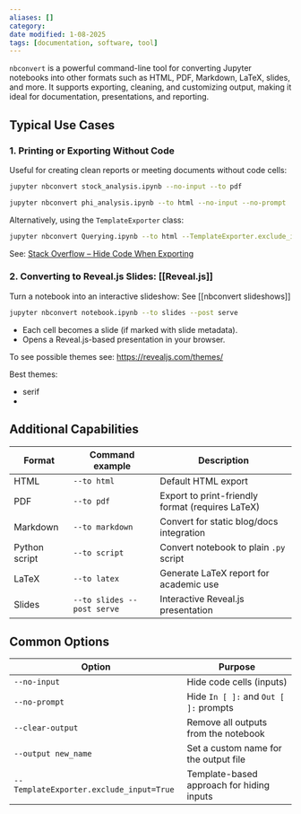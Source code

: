 ```yaml
---
aliases: []
category: 
date modified: 1-08-2025
tags: [documentation, software, tool]
---
```


`nbconvert` is a powerful command-line tool for converting Jupyter notebooks into other formats such as HTML, PDF, Markdown, LaTeX, slides, and more. It supports exporting, cleaning, and customizing output, making it ideal for documentation, presentations, and reporting.

## Typical Use Cases

### 1. Printing or Exporting Without Code

Useful for creating clean reports or meeting documents without code cells:

```bash
jupyter nbconvert stock_analysis.ipynb --no-input --to pdf
```

```bash
jupyter nbconvert phi_analysis.ipynb --to html --no-input --no-prompt
```

Alternatively, using the `TemplateExporter` class:

```bash
jupyter nbconvert Querying.ipynb --to html --TemplateExporter.exclude_input=True
```

See:
[Stack Overflow – Hide Code When Exporting](https://stackoverflow.com/questions/49907455/hide-code-when-exporting-jupyter-notebook-to-html)

### 2. Converting to Reveal.js Slides: [[Reveal.js]]

Turn a notebook into an interactive slideshow: See [[nbconvert slideshows]]

```bash
jupyter nbconvert notebook.ipynb --to slides --post serve
```

* Each cell becomes a slide (if marked with slide metadata).
* Opens a Reveal.js-based presentation in your browser.

To see possible themes see: https://revealjs.com/themes/

Best themes:
- serif
- 
## Additional Capabilities

| Format        | Command example            | Description                                      |
| ------------- | -------------------------- | ------------------------------------------------ |
| HTML          | `--to html`                | Default HTML export                              |
| PDF           | `--to pdf`                 | Export to print-friendly format (requires LaTeX) |
| Markdown      | `--to markdown`            | Convert for static blog/docs integration         |
| Python script | `--to script`              | Convert notebook to plain `.py` script           |
| LaTeX         | `--to latex`               | Generate LaTeX report for academic use           |
| Slides        | `--to slides --post serve` | Interactive Reveal.js presentation               |

## Common Options

| Option                                  | Purpose                                   |
| --------------------------------------- | ----------------------------------------- |
| `--no-input`                            | Hide code cells (inputs)                  |
| `--no-prompt`                           | Hide `In [ ]:` and `Out [ ]:` prompts     |
| `--clear-output`                        | Remove all outputs from the notebook      |
| `--output new_name`                     | Set a custom name for the output file     |
| `--TemplateExporter.exclude_input=True` | Template-based approach for hiding inputs |
